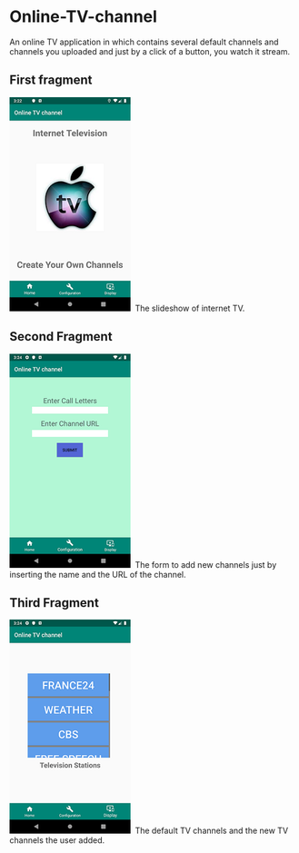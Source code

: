 # Online-TV-channel
An online TV application in which contains several default channels and channels you uploaded and just by a click of a button, you watch it stream.

## First fragment
![first-page](images/bottom_main.png) 
&nbsp;The slideshow of internet TV.

## Second Fragment
![second-page](images/bottom_second.png) 
&nbsp;The form to add new channels just by inserting the name and the URL of the channel.

## Third Fragment
![third-page](images/bottom_third.png) 
&nbsp;The default TV channels and the new TV channels the user added.

